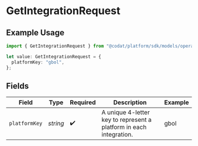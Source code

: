 # GetIntegrationRequest

## Example Usage

```typescript
import { GetIntegrationRequest } from "@codat/platform/sdk/models/operations";

let value: GetIntegrationRequest = {
  platformKey: "gbol",
};
```

## Fields

| Field                                                              | Type                                                               | Required                                                           | Description                                                        | Example                                                            |
| ------------------------------------------------------------------ | ------------------------------------------------------------------ | ------------------------------------------------------------------ | ------------------------------------------------------------------ | ------------------------------------------------------------------ |
| `platformKey`                                                      | *string*                                                           | :heavy_check_mark:                                                 | A unique 4-letter key to represent a platform in each integration. | gbol                                                               |